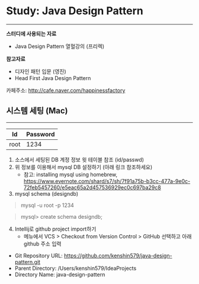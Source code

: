 # Study: Java Design Pattern
--------------------------------
 
**스터디에 사용되는 자료**

* Java Design Pattern 열혈강의 (프리렉)

**참고자료**

* 디자인 패턴 입문 (영진)
* Head First Java Design Pattern

카페주소: http://cafe.naver.com/happinessfactory


## 시스템 세팅 (Mac)
------------------------
Id | Password  
--- | ---
root |1234

1. 소스에서 세팅된 DB 계정 정보 윗 테이블 참조 (id/passwd)
2. 위 정보를 이용해서 mysql DB 설정하기 (아래 링크 참조하세요)
	* 참고: installing mysql using homebrew, https://www.evernote.com/shard/s7/sh/7f91a75b-b3cc-477a-9e0c-72feb5457260/e5eac65a2d457536929ec0c697ba29c8
3. mysql schema (designdb)

> mysql -u root -p 1234

> mysql> create schema designdb;

4. Intellij로 github project import하기
	* 메뉴에서 VCS > Checkout from Version Control > GitHub 선택하고 아래 github 주소 입력
	
- Git Repository URL: https://github.com/kenshin579/java-design-pattern.git
- Parent Directory: /Users/kenshin579/IdeaProjects
- Directory Name: java-design-pattern



